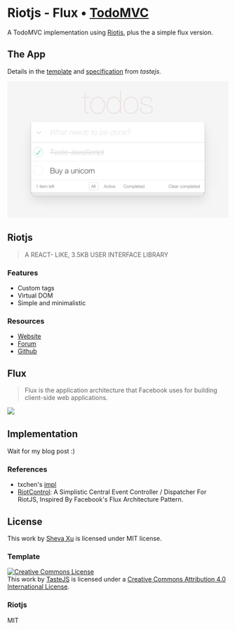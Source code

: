 # Riotjs - Flux • [TodoMVC](http://todomvc.com)

A TodoMVC implementation using [Riotjs](), plus the a simple flux version.

## The App

Details in the [template](https://github.com/tastejs/todomvc-app-template) and  [specification](https://github.com/tastejs/todomvc/blob/master/app-spec.md) from *tastejs*.

![](https://github.com/tastejs/todomvc-app-css/raw/master/screenshot.png)

## Riotjs

> A REACT- LIKE, 3.5KB USER INTERFACE LIBRARY

### Features

- Custom tags
- Virtual DOM
- Simple and minimalistic

### Resources

- [Website](https://muut.com/riotjs/)
- [Forum](https://muut.com/riotjs/forum/)
- [Github](https://github.com/muut/riotjs)

## Flux

> Flux is the application architecture that Facebook uses for building client-side web applications.

![](https://facebook.github.io/flux/img/flux-simple-f8-diagram-explained-1300w.png)

## Implementation

Wait for my blog post :)

### References

- txchen's [impl](https://github.com/txchen/feplay/tree/gh-pages/riot_todo)
- [RiotControl](https://github.com/jimsparkman/RiotControl): A Simplistic Central Event Controller / Dispatcher For RiotJS, Inspired By Facebook's Flux Architecture Pattern.

## License

This work by [Sheva Xu](http://shevaxu.github.io) is licensed under MIT license.

### Template

<a rel="license" href="http://creativecommons.org/licenses/by/4.0/deed.en_US"><img alt="Creative Commons License" style="border-width:0" src="http://i.creativecommons.org/l/by/4.0/80x15.png" /></a><br />This <span xmlns:dct="http://purl.org/dc/terms/" href="http://purl.org/dc/dcmitype/InteractiveResource" rel="dct:type">work</span> by <a xmlns:cc="http://creativecommons.org/ns#" href="http://sindresorhus.com" property="cc:attributionName" rel="cc:attributionURL">TasteJS</a> is licensed under a <a rel="license" href="http://creativecommons.org/licenses/by/4.0/deed.en_US">Creative Commons Attribution 4.0 International License</a>.

### Riotjs

MIT

